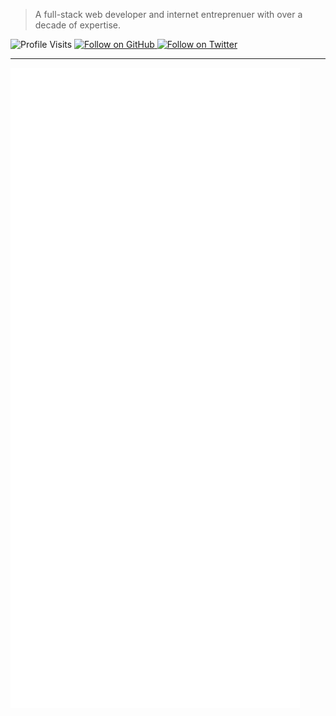 > A full-stack web developer and internet entreprenuer with over a decade of expertise.

<p>
  <img src="https://komarev.com/ghpvc/?username=irazasyed&style=flat-square" alt="Profile Visits"> 
  <a href="https://github.com/irazasyed" target="_blank">
    <img alt="Follow on GitHub" src="https://img.shields.io/github/followers/irazasyed?label=Follow&style=social">
  </a>
  <a href="https://twitter.com/irazasyed" target="_blank">
    <img alt="Follow on Twitter" src="https://img.shields.io/twitter/follow/irazasyed?style=social">
  </a>
</p>

---

[![Metrics](/github-metrics.svg)](https://github.com/irazasyed)


